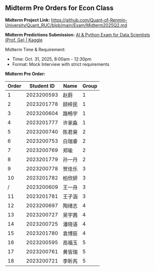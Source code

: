 ## Midterm Pre Orders for Econ Class

**Midterm Project Link:** https://github.com/Quant-of-Renmin-University/Quant_RUC/blob/main/Exam/Midterm2025Q2.md



**Midterm Predictions Submission:** [AI & Python Exam for Data Scientists (Prof. Ge) | Kaggle](https://www.kaggle.com/competitions/ai-python-exam-for-data-scientists-prof-ge)



Midterm Time & Requirement:

- Time: Oct. 31, 2025, 8:00am - 12:30pm
- Format: Mock Interview with strict requirements

**Midterm Pre Order:**

| Order | Student ID | Name   | Group |
| ----- | ---------- | ------ | ----- |
| 1     | 2023200593 | 赵蔚   | 1     |
| 2     | 2023201778 | 顾梓民 | 1     |
| 3     | 2023200604 | 路畅宇 | 1     |
| 4     | 2023201777 | 许家淼 | 1     |
| 5     | 2023200740 | 陈君昊 | 2     |
| 6     | 2023200753 | 白瑞睿 | 2     |
| 7     | 2023200769 | 郑瑜   | 2     |
| 8     | 2023201779 | 孙一丹 | 2     |
| 9     | 2023200778 | 贺佳乐 | 3     |
| 10    | 2023201782 | 柏欣妍 | 3     |
| /     | 2023200609 | 王一舟 | 3     |
| 11    | 2023201781 | 王子涵 | 3     |
| 12    | 2023200697 | 陶绪志 | 4     |
| 13    | 2023200727 | 吴宇茜 | 4     |
| 14    | 2023200725 | 潘晓语 | 4     |
| 15    | 2023201780 | 袁博辰 | 4     |
| 16    | 2023200595 | 高福玉 | 5     |
| 17    | 2023200761 | 黄皆瑞 | 5     |
| 18    | 2023200721 | 李昕芮 | 5     |

